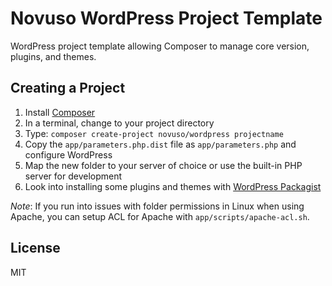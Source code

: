 # Novuso WordPress Project Template

WordPress project template allowing Composer to manage core version, plugins, and themes.

## Creating a Project

1. Install [Composer](https://getcomposer.org/)
2. In a terminal, change to your project directory
3. Type: `composer create-project novuso/wordpress projectname`
4. Copy the `app/parameters.php.dist` file as `app/parameters.php` and configure WordPress
5. Map the new folder to your server of choice or use the built-in PHP server for development
6. Look into installing some plugins and themes with [WordPress Packagist](http://wpackagist.org/)

*Note*: If you run into issues with folder permissions in Linux when using
Apache, you can setup ACL for Apache with `app/scripts/apache-acl.sh`.

## License

MIT
